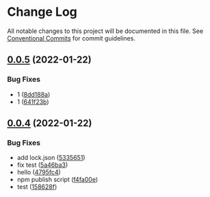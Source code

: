 # Change Log

All notable changes to this project will be documented in this file.
See [Conventional Commits](https://conventionalcommits.org) for commit guidelines.

## [0.0.5](https://github.com/hefeng6500/hefeng-cli/compare/v0.0.4...v0.0.5) (2022-01-22)


### Bug Fixes

* 1 ([8dd188a](https://github.com/hefeng6500/hefeng-cli/commit/8dd188a186f576dd2ffb4656a2ceda2a7e49505c))
* 1 ([641f23b](https://github.com/hefeng6500/hefeng-cli/commit/641f23b30ddee69d1019f9d767a1b8c449de3623))





## [0.0.4](https://github.com/hefeng6500/hefeng-cli/compare/v0.0.3...v0.0.4) (2022-01-22)


### Bug Fixes

*  add lock.json ([5335651](https://github.com/hefeng6500/hefeng-cli/commit/53356510762f3afc6a2b46b101ecdb7660e5546d))
* fix test ([5a46ba3](https://github.com/hefeng6500/hefeng-cli/commit/5a46ba3f2f3ab9614a6bfed973e8d00e5cbe92de))
* hello ([4795fc4](https://github.com/hefeng6500/hefeng-cli/commit/4795fc4130dfebc8b41dcb23e20382c761563ea6))
* npm publish script ([f4fa00e](https://github.com/hefeng6500/hefeng-cli/commit/f4fa00e0756c180539c948af497be823eaedafa0))
* test ([158628f](https://github.com/hefeng6500/hefeng-cli/commit/158628f4fd37cdebed200be5e8a7db61a12ce8d3))
